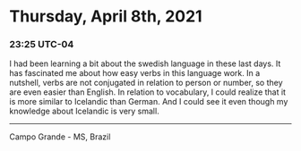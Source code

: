 # Thursday, April 8th, 2021

### 23:25 UTC-04

I had been learning a bit about the swedish language in these last days. It has
fascinated me about how easy verbs in this language work. In a nutshell, verbs are
not conjugated in relation to person or number, so they are even easier than English.
In relation to vocabulary, I could realize that it is more similar to Icelandic
than German. And I could see it even though my knowledge about Icelandic is very
small.

---

Campo Grande - MS, Brazil
